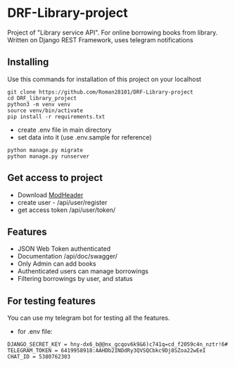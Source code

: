# DRF-Library-project


Project of "Library service API". For online borrowing books from library. Written on Django REST Framework, uses telegram notifications


## Installing

Use this commands for installation of this project on your localhost

```shell
git clone https://github.com/Roman28101/DRF-Library-project
cd DRF_library_project
python3 -m venv venv
source venv/bin/activate
pip install -r requirements.txt
```
* create .env file in main directory
* set data into it (use .env.sample for reference)

```
python manage.py migrate
python manage.py runserver
```




## Get access to project

* Download [ModHeader](https://chrome.google.com/webstore/detail/modheader/idgpnmonknjnojddfkpgkljpfnnfcklj?hl=en)
* create user - /api/user/register
* get access token /api/user/token/



## Features

* JSON Web Token authenticated
* Documentation /api/doc/swagger/
* Only Admin can add books
* Authenticated users can manage borrowings
* Filtering borrowings by user, and status




## For testing features

You can use my telegram bot for testing all the features.
* for .env file: 
```shell
DJANGO_SECRET_KEY = hny-dx6_b@@nx_gcqov6k9&6)c741q=cd_f2059c4n_nztr!6#
TELEGRAM_TOKEN = 6419958918:AAHDb2INDdRy3QVSQCbkc9Dj8SZoa22wEeI
CHAT_ID = 5380762303
```

